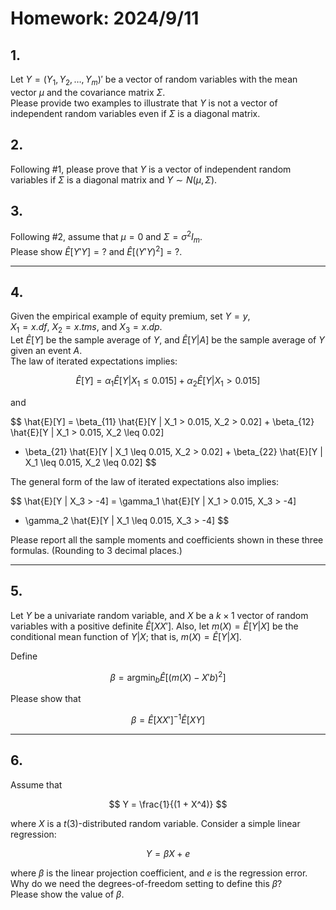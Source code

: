 # Homework: 2024/9/11

## 1.
Let $Y = (Y_1, Y_2, \dots, Y_m)'$ be a vector of random variables with the mean vector $\mu$ and the covariance matrix $\Sigma$.  
Please provide two examples to illustrate that $Y$ is not a vector of independent random variables even if $\Sigma$ is a diagonal matrix.

## 2.
Following #1, please prove that $Y$ is a vector of independent random variables if $\Sigma$ is a diagonal matrix and $Y \sim N(\mu, \Sigma)$.

## 3.
Following #2, assume that $\mu = 0$ and $\Sigma = \sigma^2 I_m$.  
Please show $\hat{E}[Y'Y] = ?$ and $\hat{E}[(Y'Y)^2] = ?$.

---

## 4.
Given the empirical example of equity premium, set $Y = y$,  
$X_1 = x.df$, $X_2 = x.tms$, and $X_3 = x.dp$.  
Let $\hat{E}[Y]$ be the sample average of $Y$, and $\hat{E}[Y | A]$ be the sample average of $Y$ given an event $A$.  
The law of iterated expectations implies:

$$
\hat{E}[Y] = \alpha_1 \hat{E}[Y | X_1 \leq 0.015] + \alpha_2 \hat{E}[Y | X_1 > 0.015]
$$

and

$$
\hat{E}[Y] = \beta_{11} \hat{E}[Y | X_1 > 0.015, X_2 > 0.02] + \beta_{12} \hat{E}[Y | X_1 > 0.015, X_2 \leq 0.02]
+ \beta_{21} \hat{E}[Y | X_1 \leq 0.015, X_2 > 0.02] + \beta_{22} \hat{E}[Y | X_1 \leq 0.015, X_2 \leq 0.02]
$$

The general form of the law of iterated expectations also implies:

$$
\hat{E}[Y | X_3 > -4] = \gamma_1 \hat{E}[Y | X_1 > 0.015, X_3 > -4] 
+ \gamma_2 \hat{E}[Y | X_1 \leq 0.015, X_3 > -4]
$$

Please report all the sample moments and coefficients shown in these three formulas. (Rounding to 3 decimal places.)

---

## 5.
Let $Y$ be a univariate random variable, and $X$ be a $k \times 1$ vector of random variables with a positive definite $\hat{E}[XX']$. Also, let $m(X) = \hat{E}[Y | X]$ be the conditional mean function of $Y | X$; that is, $m(X) = \hat{E}[Y | X]$.

Define

$$
\beta = \text{argmin}_{b} \hat{E}[(m(X) - X'b)^2]
$$

Please show that

$$
\beta = \hat{E}[XX']^{-1} \hat{E}[XY]
$$

---

## 6.
Assume that

$$
Y = \frac{1}{(1 + X^4)}
$$

where $X$ is a $t(3)$-distributed random variable. Consider a simple linear regression:

$$
Y = \beta X + e
$$

where $\beta$ is the linear projection coefficient, and $e$ is the regression error. Why do we need the degrees-of-freedom setting to define this $\beta$?  
Please show the value of $\beta$.
